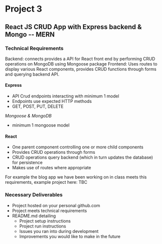 # Project 3 
## React JS CRUD App with Express backend & Mongo -- MERN

### Technical Requirements
Backend: connects provides a API for React front end by performing CRUD operations on MongoDB using Mongoose package Frontend: Uses routes to display various React components, provides CRUD functions through forms and querying backend API.

#### Express
- API Crud endpoints interacting with minimum 1 model
- Endpoints use expected HTTP methods
- GET, POST, PUT, DELETE

*Mongoose & MongoDB*
- minimum 1 mongoose model

#### React
- One parent component controlling one or more child components
- Provides CRUD operations through forms
- CRUD operations query backend (which in turn updates the database) for persistence
- Makes use of routes where appropriate

For example the blog app we have been working on in class meets this requirements, example project here: TBC

### Necessary Deliverables
- Project hosted on your personal github.com
- Project meets technical requirements
- README.md detailing
    - Project setup instructions
    - Project run instructions
    - Issues you ran into during development
    - Improvements you would like to make in the future